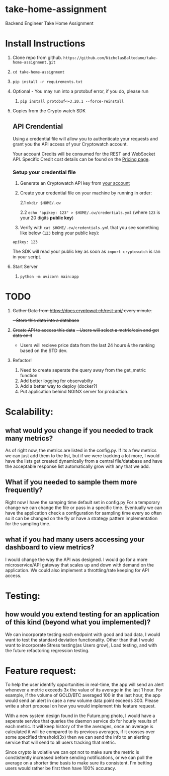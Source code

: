 # take-home-assignment
Backend Engineer Take Home Assignment

# Install Instructions
1. Clone repo from github. 
      `https://github.com/NicholasBaltodano/take-home-assignment.git`
2. `cd take-home-assignment`
2. `pip install -r requirements.txt`
3. Optional - You may run into a protobuf error, if you do, please run 
   1. `pip install protobuf<=3.20.1 --force-reinstall`
4. Copies from the Crypto watch SDK
   
   ## API Crendential

   Using a credential file will allow you to authenticate your requests and grant you the API access of your Cryptowatch account.

   Your account Credits will be consumed for the REST and WebSocket API. Specific Credit cost details can be found on the [Pricing page](https://cryptowat.ch/pricing).

   ### Setup your credential file

   1. Generate an Cryptowatch API key from [your account](https://cryptowat.ch/account/api-access)
   2. Create your credential file on your machine by running in order:

      2.1 `mkdir $HOME/.cw`

      2.2 `echo "apikey: 123" > $HOME/.cw/credentials.yml` (where `123` is your 20 digits **public key**)

   3. Verify with `cat $HOME/.cw/credentials.yml` that you see something like below (`123` being your public key):

   ```
   apikey: 123
   ```

   The SDK will read your public key as soon as `import cryptowatch` is ran in your script.

5. Start Server
   1. `python -m uvicorn main:app`

# TODO
1. ~~Gather Data from https://docs.cryptowat.ch/rest-api/ every minute.~~
   
   ~~- Store this data into a database~~
2. ~~Create API to access this data~~
   ~~- Users will select a metric/coin and get data on it~~
   - Users will recieve price data from the last 24 hours & the ranking based on the STD dev. 
3. Refactor!
   1. Need to create seperate the query away from the get_metric function
   2. Add better logging for observabilty
   3. Add a better way to deploy (docker?)
   4. Put application behind NGINX server for production.   
   

# Scalability:
## what would you change if you needed to track many metrics?
   As of right now, the metrics are listed in the config.py. If its a few metrics we can just add them to the list, but if we
   were tracking a lot more, I would have the lists get created dynamically from a central file/database and have the acceptable response list automatically grow with any that we add. 

## What if you needed to sample them more frequently? 
   Right now I have the samping time default set in config.py For a temporary change we can change the file or pass in a specific time. 
   Eventually we can have the application check a configuration for sampling time every so often so it can be changed on the fly
   or have a strategy pattern implementation for the sampling time.

## what if you had many users accessing your dashboard to view metrics?
   I would change the way the API was designed. I would go for a more microservice/API gateway that scales up and down with demand on the application. 
   We could also implement a throttling/rate keeping for API access. 

# Testing:
## how would you extend testing for an application of this kind (beyond what you implemented)?
   We can incorporate testing each endpoint with good and bad data, I would want to test the standard deviation functionality. 
   Other than that I would want to incorporate Stress testing(as Users grow), Load testing, and with the future refactoring regression testing. 
   

# Feature request:
To help the user identify opportunities in real-time, the app will send
an alert whenever a metric exceeds 3x the value of its average in the last 1 hour.
For example, if the volume of GOLD/BTC averaged 100 in the last hour, the app
would send an alert in case a new volume data point exceeds 300. Please write a
short proposal on how you would implement this feature request.


With a new system design found in the Future.png photo, I would have a seperate service that queries the daemon service db for hourly results
of each metric. It will keep history of the the averages, once an average is calculated it will be compared to its previous averages, if it crosses over some specified threshold(3x) then we can send the info to an alerting service that will send to all users tracking that metric. 

Since crypto is volatile we can opt not to make sure the metric is constistently increased before sending notifications, or we can poll the average on a shorter time basis to make sure its consistent. I'm betting users would rather be first then have 100% accuracy.